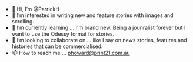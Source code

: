 - 👋 Hi, I’m @ParrickH
- 👀 I’m interested in writing new and feature stories with images and scrolling. 
- 🌱 I’m currently learning … I'm brand new. Being a jounralist forever but I want to use the Odessy format for stories.
- 💞️ I’m looking to collaborate on … like I say on news stories, features and histories that can be commercialised.
- 📫 How to reach me ... phoward@print21.com.au

<!---
ParrickH/ParrickH is a ✨ special ✨ repository because its `README.md` (this file) appears on your GitHub profile.
You can click the Preview link to take a look at your changes.
--->
